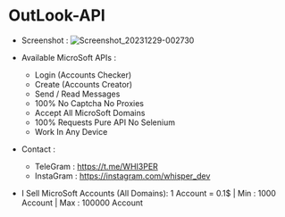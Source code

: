 # OutLook-API
- Screenshot : ![Screenshot_20231229-002730](https://github.com/VipWhisper/OutLook-API/assets/149483931/ea5d89f9-1391-4a06-af9e-66a48270759c)

- Available MicroSoft APIs :
  - Login (Accounts Checker)
  - Create (Accounts Creator)
  - Send / Read Messages
  - 100% No Captcha No Proxies
  - Accept All MicroSoft Domains
  - 100% Requests Pure API No Selenium
  - Work In Any Device
- Contact :
  - TeleGram : https://t.me/WHI3PER
  - InstaGram : https://instagram.com/whisper_dev
- I Sell MicroSoft Accounts (All Domains): 1 Account = 0.1$ | Min : 1000 Account | Max : 100000 Account
